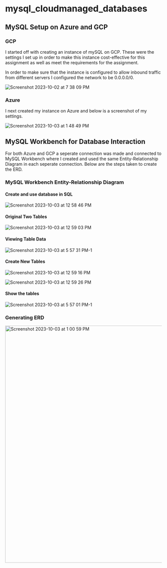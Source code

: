 # mysql_cloudmanaged_databases

## MySQL Setup on Azure and GCP

### GCP 

I started off with creating an instance of mySQL on GCP. These were the settings I set up in order to make this instance cost-effective for this assignment as well as meet the requirements for the assignment. 

In order to make sure that the instance is configured to allow inbound traffic from different servers I configured the network to be 0.0.0.0/0. 

![Screenshot 2023-10-02 at 7 38 09 PM](https://github.com/ktdutta/mysql_cloudmanaged_databases/assets/141374153/c69568aa-b6f1-4dc3-9a8e-b04f91b991af)


### Azure 

I next created my instance on Azure and below is a screenshot of my settings. 

![Screenshot 2023-10-03 at 1 48 49 PM](https://github.com/ktdutta/mysql_cloudmanaged_databases/assets/141374153/1d7e718a-7aef-4868-aa11-b882f19856ee)


## MySQL Workbench for Database Interaction

For both Azure and GCP a seperate connection was made and connected to MySQL Workbench where I created and used the same Entity-Relationship Diagram in each seperate connection. Below are the steps taken to create the ERD.

### MySQL Workbench Entity-Relationship Diagram 

#### Create and use database in SQL

![Screenshot 2023-10-03 at 12 58 46 PM](https://github.com/ktdutta/mysql_cloudmanaged_databases/assets/141374153/65973f96-5413-4e76-a993-d51e45807e03)


#### Original Two Tables 

![Screenshot 2023-10-03 at 12 59 03 PM](https://github.com/ktdutta/mysql_cloudmanaged_databases/assets/141374153/4f6bc2a1-d79b-4365-ad7a-0cbd48d64dae)


#### Viewing Table Data 

![Screenshot 2023-10-03 at 5 57 31 PM-1](https://github.com/ktdutta/mysql_cloudmanaged_databases/assets/141374153/4a44b931-2bec-40f3-b32c-f67d58bec7d3)


#### Create New Tables

![Screenshot 2023-10-03 at 12 59 16 PM](https://github.com/ktdutta/mysql_cloudmanaged_databases/assets/141374153/57337c11-fe6b-43ed-bafb-5c846e194efd)

![Screenshot 2023-10-03 at 12 59 26 PM](https://github.com/ktdutta/mysql_cloudmanaged_databases/assets/141374153/b9057763-a5ef-4a8d-8e4f-545f90d6e399)

#### Show the tables 

![Screenshot 2023-10-03 at 5 57 01 PM-1](https://github.com/ktdutta/mysql_cloudmanaged_databases/assets/141374153/5a45d5e3-d295-43a9-a2c8-db327f62783e)


### Generating ERD

<img width="762" alt="Screenshot 2023-10-03 at 1 00 59 PM" src="https://github.com/ktdutta/mysql_cloudmanaged_databases/assets/141374153/9e00f1ba-6c07-4777-85b9-24677971d07a">
